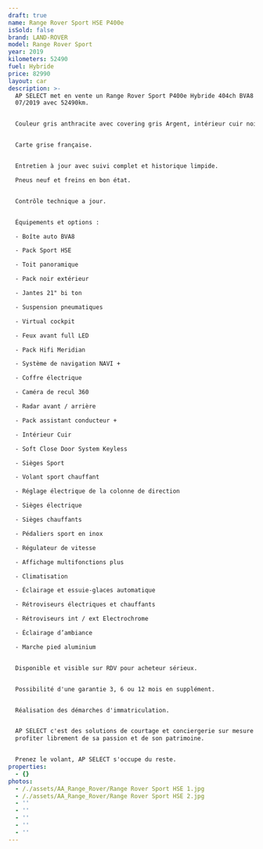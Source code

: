 ```yaml
---
draft: true
name: Range Rover Sport HSE P400e
isSold: false
brand: LAND-ROVER
model: Range Rover Sport
year: 2019
kilometers: 52490
fuel: Hybride
price: 82990
layout: car
description: >-
  AP SELECT met en vente un Range Rover Sport P400e Hybride 404ch BVA8 du
  07/2019 avec 52490km.


  Couleur gris anthracite avec covering gris Argent, intérieur cuir noir.


  Carte grise française.


  Entretien à jour avec suivi complet et historique limpide.

  Pneus neuf et freins en bon état.


  Contrôle technique a jour.


  Équipements et options :

  - Boîte auto BVA8

  - Pack Sport HSE

  - Toit panoramique

  - Pack noir extérieur

  - Jantes 21" bi ton

  - Suspension pneumatiques

  - Virtual cockpit

  - Feux avant full LED

  - Pack Hifi Meridian

  - Système de navigation NAVI +

  - Coffre électrique

  - Caméra de recul 360

  - Radar avant / arrière

  - Pack assistant conducteur +

  - Intérieur Cuir

  - Soft Close Door System Keyless

  - Sièges Sport

  - Volant sport chauffant

  - Réglage électrique de la colonne de direction

  - Sièges électrique

  - Sièges chauffants

  - Pédaliers sport en inox

  - Régulateur de vitesse

  - Affichage multifonctions plus

  - Climatisation

  - Éclairage et essuie-glaces automatique

  - Rétroviseurs électriques et chauffants

  - Rétroviseurs int / ext Electrochrome

  - Éclairage d’ambiance

  - Marche pied aluminium


  Disponible et visible sur RDV pour acheteur sérieux.


  Possibilité d'une garantie 3, 6 ou 12 mois en supplément.


  Réalisation des démarches d'immatriculation.


  AP SELECT c'est des solutions de courtage et conciergerie sur mesure pour
  profiter librement de sa passion et de son patrimoine.


  Prenez le volant, AP SELECT s'occupe du reste.
properties:
  - {}
photos:
  - /./assets/AA_Range_Rover/Range Rover Sport HSE 1.jpg
  - /./assets/AA_Range_Rover/Range Rover Sport HSE 2.jpg
  - ''
  - ''
  - ''
  - ''
  - ''
---
```



